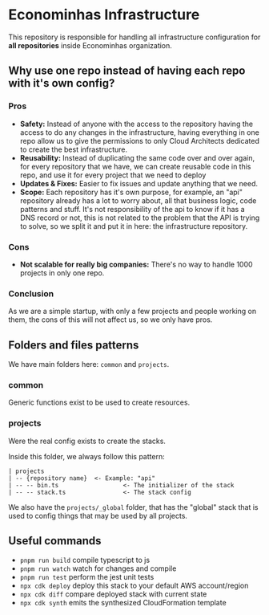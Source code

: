 # Econominhas Infrastructure

This repository is responsible for handling all infrastructure configuration for **all repositories** inside Econominhas organization.

## Why use one repo instead of having each repo with it's own config?

### Pros

- **Safety:** Instead of anyone with the access to the repository having the access to do any changes in the infrastructure, having everything in one repo allow us to give the permissions to only Cloud Architects dedicated to create the best infrastructure.
- **Reusability:** Instead of duplicating the same code over and over again, for every repository that we have, we can create reusable code in this repo, and use it for every project that we need to deploy
- **Updates & Fixes:** Easier to fix issues and update anything that we need.
- **Scope:** Each repository has it's own purpose, for example, an "api" repository already has a lot to worry about, all that business logic, code patterns and stuff. It's not responsibility of the api to know if it has a DNS record or not, this is not related to the problem that the API is trying to solve, so we split it and put it in here: the infrastructure repository.

### Cons

- **Not scalable for really big companies:** There's no way to handle 1000 projects in only one repo.

### Conclusion

As we are a simple startup, with only a few projects and people working on them, the cons of this will not affect us, so we only have pros.

## Folders and files patterns

We have main folders here: `common` and `projects`.

### common

Generic functions exist to be used to create resources.

### projects

Were the real config exists to create the stacks.

Inside this folder, we always follow this pattern:

```
| projects
| -- {repository name}	<- Example: "api"
| -- -- bin.ts 					<- The initializer of the stack
| -- -- stack.ts				<- The stack config
```

We also have the `projects/_global` folder, that has the "global" stack that is used to config things that may be used by all projects.

## Useful commands

- `pnpm run build` compile typescript to js
- `pnpm run watch` watch for changes and compile
- `pnpm run test` perform the jest unit tests
- `npx cdk deploy` deploy this stack to your default AWS account/region
- `npx cdk diff` compare deployed stack with current state
- `npx cdk synth` emits the synthesized CloudFormation template
